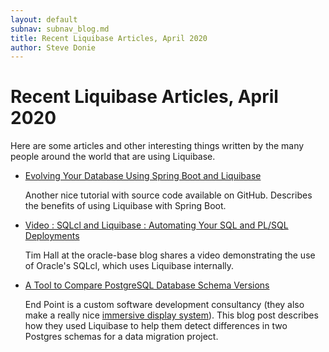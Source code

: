 ```yaml
---
layout: default
subnav: subnav_blog.md
title: Recent Liquibase Articles, April 2020
author: Steve Donie
---
```

# Recent Liquibase Articles, April 2020

Here are some articles and other interesting things written by the many people around
the world that are using Liquibase.

* [Evolving Your Database Using Spring Boot and Liquibase](https://medium.com/@harittweets/evolving-your-database-using-spring-boot-and-liquibase-844fcd7931da)

  Another nice tutorial with source code available on GitHub. Describes the benefits of using Liquibase with
  Spring Boot.
  
* [Video : SQLcl and Liquibase : Automating Your SQL and PL/SQL Deployments](https://oracle-base.com/blog/2020/03/02/video-sqlcl-and-liquibase-automating-your-sql-and-pl-sql-deployments/)

  Tim Hall at the oracle-base blog shares a video demonstrating the use of Oracle's SQLcl, which uses Liquibase internally. 
  
* [A Tool to Compare PostgreSQL Database Schema Versions](https://www.endpoint.com/blog/2020/02/11/compare-postgresql-schema-versions)

  End Point is a custom software development consultancy (they also make a really nice [immersive display system](https://liquidgalaxy.endpoint.com/)). 
  This blog post describes how they used Liquibase to help them detect differences in two Postgres schemas for a data migration project. 

